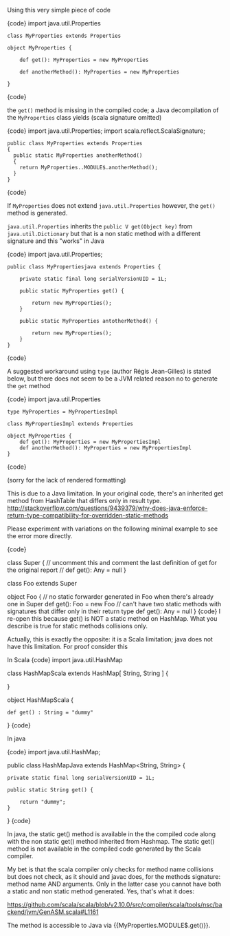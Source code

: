 Using this very simple piece of code
    
{code}
    import java.util.Properties

    class MyProperties extends Properties

    object MyProperties {
    
        def get(): MyProperties = new MyProperties
    
        def anotherMethod(): MyProperties = new MyProperties
    
    }
{code}

the `get()` method is missing in the compiled code; a Java decompilation of the `MyProperties` class yields (scala signature omitted)

{code}
    import java.util.Properties;
    import scala.reflect.ScalaSignature;

    public class MyProperties extends Properties
    {
      public static MyProperties anotherMethod()
      {
        return MyProperties..MODULE$.anotherMethod();
      }
    }
{code}

If `MyProperties` does not extend `java.util.Properties` however, the `get()` method is generated.

`java.util.Properties` inherits the `public V get(Object key)` from `java.util.Dictionary` but that is a non static method with a different signature and this "works" in Java

{code}
    import java.util.Properties;

    public class MyPropertiesjava extends Properties {
  
        private static final long serialVersionUID = 1L;
	
        public static MyProperties get() {
    	
    	    return new MyProperties();
        }
    
        public static MyProperties antotherMethod() {
    	
    	    return new MyProperties();
        }
    }
{code}

A suggested workaround using `type` (author Régis Jean-Gilles) is stated below, but there does not seem to be a JVM related reason no to generate the `get` method

{code}
    import java.util.Properties

    type MyProperties = MyPropertiesImpl

    class MyPropertiesImpl extends Properties

    object MyProperties {    
        def get(): MyProperties = new MyPropertiesImpl
        def anotherMethod(): MyProperties = new MyPropertiesImpl
    }
{code}

(sorry for the lack of rendered formatting)


This is due to a Java limitation. In your original code, there's an inherited get method from HashTable that differs only in result type. http://stackoverflow.com/questions/9439379/why-does-java-enforce-return-type-compatibility-for-overridden-static-methods

Please experiment with variations on the following minimal example to see the error more directly.

{code}

class Super {
  // uncomment this and comment the last definition of get for the original report
  // def get(): Any = null
}

class Foo extends Super

object Foo {
  // no static forwarder generated in Foo when there's already one in Super
  def get(): Foo = new Foo
  // can't have two static methods with signatures that differ only in their return type
  def get(): Any = null
}
{code}
I re-open this because get() is NOT a static method on HashMap. What you describe is true for static methods collisions only.

Actually, this is exactly the opposite: it is a Scala limitation; java does not have this limitation. For proof consider this

In Scala
{code}
import java.util.HashMap

class HashMapScala extends HashMap[ String, String ] {

}

object HashMapScala {
    
    def get() : String = "dummy"
}
{code}

In java

{code}
import java.util.HashMap;


public class HashMapJava extends HashMap<String, String> {

    private static final long serialVersionUID = 1L;

	public static String get() {
		
		return "dummy";
	}
}
{code}

In java, the static get() method is available in the the compiled code along with the non static get() method inherited from Hashmap.
The static get() method is not available in the compiled code generated by the Scala compiler.

My bet is that the scala compiler only checks for method name collisions but does not check, as it should and javac does, for the methods signature: method name AND arguments. Only in the latter case you cannot have both a static and non static method generated.
Yes, that's what it does:

https://github.com/scala/scala/blob/v2.10.0/src/compiler/scala/tools/nsc/backend/jvm/GenASM.scala#L1161

The method is accessible to Java via {{MyProperties.MODULE$.get()}}.
